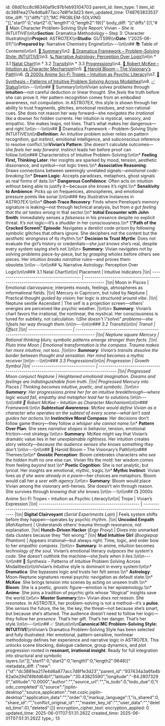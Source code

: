 id: 08d01cc8c98340af9c97b1eb93104703
parent_id: 
item_type: 1
item_id: dc3881ea217e4d6a877acc7d8f1e3d23
item_updated_time: 1748763833537
title_diff: "[{\"diffs\":[[1,\"MC PROBLEM-SOLVING \"]],\"start1\":0,\"start2\":0,\"length1\":0,\"length2\":19}]"
body_diff: "[{\"diffs\":[[1,\"# 📘 Main Character Problem-Solving Style Report: Vivian – *She is INTUITIVE*\\\n\\\n**Section**: Dramatica Methodology – Step 3: Character Illustrating\\\n**Project**: ASTRO7EX\\\n**Studio**: GUTS99\\\n**Date**: \\\"2025-06-01\\\"\\\n**Prepared by**: Narrative Chemistry Engine\\\n\\\n---\\\n\\\n## 📚 Table of Contents\\\n\\\n1. [🎯 Summary](#-summary)\\\n2. [🧭 Dramatica Framework – Problem-Solving Style: INTUITIVE](#-dramatica-framework--problem-solving-style-intuitive)\\\n3. [🪐 Narrative Astrology: Perception Over Logic](#-narrative-astrology-perception-over-logic)\\\n\\\n   * 3.1 [Natal Chart](#31-natal-chart)\\\n   * 3.2 [Transits](#32-transits)\\\n   * 3.3 [Progressions](#33-progressions)\\\n4. [🎥 Robert McKee – Intuition as Character Mechanism](#-robert-mckee--intuition-as-character-mechanism)\\\n5. [📖 Harold Bloom – The Visionary’s Path](#-harold-bloom--the-visionarys-path)\\\n6. [📺 2000s Anime Sci-Fi Tropes – Intuition as Psychic Literacy](#-2000s-anime-sci-fi-tropes--intuition-as-psychic-literacy)\\\n7. [🧩 Synthesis – Patterns of Intuitive Problem Solving Across Modalities](#-synthesis--patterns-of-intuitive-problem-solving-across-modalities)\\\n8. [✅ Status](#-status)\\\n\\\n---\\\n\\\n## 🎯 Summary\\\n\\\nVivian solves problems through **intuition**—not careful deduction or linear thought. She *feels* the truth before she can prove it. Her pattern recognition comes from an embodied awareness, not computation. In ASTRO7EX, this style is shown through her ability to trust fragments, glitches, emotional residues, and non-rational cues. She does not reason her way forward—she *navigates the irrational* like a dowser for hidden currents. Her intuition is mystical, sensory, and empathic. She makes leaps, not lines. That’s what makes her dangerous—and right.\\\n\\\n---\\\n\\\n## 🧭 Dramatica Framework – Problem-Solving Style: INTUITIVE\\\n\\\n**Definition**: An *Intuitive* problem solver relies on pattern recognition, gut instinct, emotional intelligence, and subconscious inference to resolve conflict.\\\n**Vivian’s Pattern**: She doesn't calculate outcomes—she *feels her way forward*. Instinct leads her before proof can follow.\\\n\\\n### Characteristics of Intuitive Problem-Solving:\\\n\\\n* **Feeling First, Thinking Later**: Her insights are sparked by mood, tension, aesthetic dissonance, and symbol—not logic trees.\\\n* **Associative Reasoning**: Draws connections between seemingly unrelated signals—*emotional code-breaking*.\\\n* **Dream Logic**: Accepts paradoxes, metaphors, ghost signals as real forms of data.\\\n* **Dangerous Confidence**: Often acts on intuition without being able to justify it—because she *knows* it’s right.\\\n* **Sensitivity to Ambience**: Picks up on frequencies, atmospheres, and emotional pressure points like sonar.\\\n\\\n### Key Illustrative Instances in ASTRO7EX:\\\n\\\n* **Ghost-Trace Recovery**: Finds where Penelope’s memory signature is leaking—not through technical analysis, but from *a gut feeling that the air tastes wrong* in that sector.\\\n* **Initial Encounter with John Smith**: Immediately senses a *falseness* in his presence despite no explicit threat. It’s not logic—it’s a *shudder* in her consciousness.\\\n* **\\\"Path of the Cracked Screen\\\" Episode**: Navigates a derelict code-prison by following symbolic glitches that others ignore. She deciphers not the content but the *aesthetic wrongness* of its rhythm.\\\n* **Decision to Trust Myrtle**: Does not evaluate the girl’s history or credentials—*she just knows* she’s real, despite every system saying she’s not.\\\n\\\n> **Summary**: Vivian navigates not by solving problems piece-by-piece, but by *grasping wholes* before others see pieces. Her intuition *breaks narrative rules*—and proves them obsolete.\\\n\\\n---\\\n\\\n## 🪐 Narrative Astrology: Perception Over Logic\\\n\\\n### 3.1 Natal Chart\\\n\\\n| Placement                                  | Intuitive Indicators                                                                     |\\\n| ------------------------------------------ | ---------------------------------------------------------------------------------------- |\\\n| Moon in Pisces                             | Emotional clairvoyance; interprets moods, feelings, atmospheres as informational fields. |\\\n| Mercury in Capricorn, but ruled by Neptune | Practical thought *guided by vision*; her logic is structured around *vibe*.             |\\\n| Neptune sextile Ascendant                  | The self is a projection screen—others’ energies are perceived like psychic weather.     |\\\n\\\n> **Summary**: Vivian’s chart favors the irrational, the nonlinear, the mystical. Her consciousness is tuned for subtlety, not calculation. \\\\*She doesn't \\\"solve\\\" problems—she \\\\*feels her way through them.\\\n\\\n---\\\n\\\n### 3.2 Transits\\\n\\\n| Transit                | Effect                                                                                  |\\\n| ---------------------- | --------------------------------------------------------------------------------------- |\\\n| Neptune square Mercury | Rational thinking blurs; symbolic patterns emerge stronger than facts.                  |\\\n| Pluto trine Moon       | Emotional transformation is *the compass*. Trauma makes her *more intuitive*, not less. |\\\n\\\n> **Summary**: Vivian’s transits dissolve the border between thought and sensation. Her mind becomes a mythic receiver.\\\n\\\n---\\\n\\\n### 3.3 Progressions\\\n\\\n| Progression                      | Growth Symbol                                                                           |\\\n| -------------------------------- | --------------------------------------------------------------------------------------- |\\\n| Progressed Moon conjunct Neptune | Heightened emotional imagination. Dreams and feelings are indistinguishable from truth. |\\\n| Progressed Mercury into Pisces   | Thinking becomes intuitive, poetic, and symbolic.                                       |\\\n\\\n> **Summary**: Her progressions prime her for an intuitive breakthrough—where logic would fail, *empathy and metaphor lead her to solutions*.\\\n\\\n---\\\n\\\n## 🎥 Robert McKee – Intuition as Character Mechanism\\\n\\\n### Framework:\\\n\\\n* **Subtextual Awareness**: McKee would define Vivian as a character who operates on the subtext of every scene—what isn’t said *guides her actions*.\\\n* **Instinctive Moral Compass**: Her decisions don’t follow game theory—they follow *a whisper she cannot name*.\\\n* **Pattern Over Plan**: She sees *narrative shapes* in behavior, tension, emotional friction—not strategy.\\\n\\\n> **Summary**: McKee might say that Vivian’s dramatic value lies in her *unexplainable rightness*. Her intuition creates story velocity—*because the audience senses she knows something they don’t*.\\\n\\\n---\\\n\\\n## 📖 Harold Bloom – The Visionary’s Path\\\n\\\n### Themes:\\\n\\\n* **Gnostic Perception**: Bloom celebrates characters who *see the hidden truth* no one else can. Vivian fits the mold: her wisdom comes from feeling *beyond text*.\\\n* **Poetic Cognition**: She is not analytic, but *lyrical*. Her insights are emotional, mythic, tragic.\\\n* **Mythic Instinct**: Vivian lives *as if she were already in a poem*—her choices are metaphors. Bloom would call her a *seer with agency*.\\\n\\\n> **Summary**: Bloom would place Vivian among the visionary anti-heroes. She doesn't win through reason. She survives through *knowing that she knows*.\\\n\\\n---\\\n\\\n## 📺 2000s Anime Sci-Fi Tropes – Intuition as Psychic Literacy\\\n\\\n| Trope                                               | Vivian’s Expression                                                                        |\\\n| --------------------------------------------------- | ------------------------------------------------------------------------------------------ |\\\n| **Digital Clairvoyant** (*Serial Experiments Lain*) | Feels system shifts before they happen—operates by psychic rhythm.                         |\\\n| **Uncoded Empath** (*RahXephon*)                    | Understands others’ trauma through resonance, not explanation.                             |\\\n| **Hunch-Driven Hacker** (*Ergo Proxy*)              | Dives into unmarked data clusters because they “felt wrong.”                               |\\\n| **Mad Intuitive Girl** (*Boogiepop Phantom*)        | Appears irrational—but always right. Time, logic, and order bow to her *empathic compass*. |\\\n\\\n> **Summary**: In anime, intuition becomes *technology of the soul*. Vivian’s emotional literacy *outpaces the system's code*. She doesn’t outthink the machine—she *feels when it lies*.\\\n\\\n---\\\n\\\n## 🧩 Synthesis – Patterns of Intuitive Problem Solving Across Modalities\\\n\\\nVivian’s *Intuitive* style is dominant in every system:\\\n\\\n* **Dramatica**: She bypasses logic and trusts her felt sense.\\\n* **Astrology**: Moon-Neptune signatures reveal psychic navigation as default state.\\\n* **McKee**: She brings tension into scenes by acting on unseen truth.\\\n* **Bloom**: She is a poetic, gnostic figure—emotion is her epistemology.\\\n* **Anime**: She joins a tradition of psychic girls whose “illogical” insights save the world.\\\n\\\n> **Master Summary**:\\\n> Vivian *does not reason*. She *resonates*. In ASTRO7EX, her problem-solving is not a method—it’s a **pulse**. She *senses* the future, the lie, the key, the threat—not because she’s smart, but because she’s attuned. The audience doesn’t need to follow her logic—they follow her *presence*. That’s her gift. That’s her danger. That’s her style.\\\n\\\n---\\\n\\\n## ✅ Status\\\n\\\n**Canonical MC Problem-Solving Style: INTUITIVE**\\\nVivian’s Dramatica Problem-Solving Style has been selected and fully illustrated. Her emotional, pattern-sensitive, nonlinear methodology defines her experience and narrative logic in ASTRO7EX. This unlocks scene blocking, dialogue cadence, group dynamics, and plot progression rooted in **resonant, irrational insight**. Ready for full integration into structural and symbolic layers.\\\n\"]],\"start1\":0,\"start2\":0,\"length1\":0,\"length2\":9648}]"
metadata_diff: {"new":{"id":"dc3881ea217e4d6a877acc7d8f1e3d23","parent_id":"937434a3a6fa4b62a0e29d749bfd64b1","latitude":"30.43825590","longitude":"-84.28073290","altitude":"0.0000","author":"","source_url":"","is_todo":0,"todo_due":0,"todo_completed":0,"source":"joplin-desktop","source_application":"net.cozic.joplin-desktop","application_data":"","order":0,"markup_language":1,"is_shared":0,"share_id":"","conflict_original_id":"","master_key_id":"","user_data":"","deleted_time":0},"deleted":[]}
encryption_cipher_text: 
encryption_applied: 0
updated_time: 2025-06-01T07:51:31.262Z
created_time: 2025-06-01T07:51:31.262Z
type_: 13